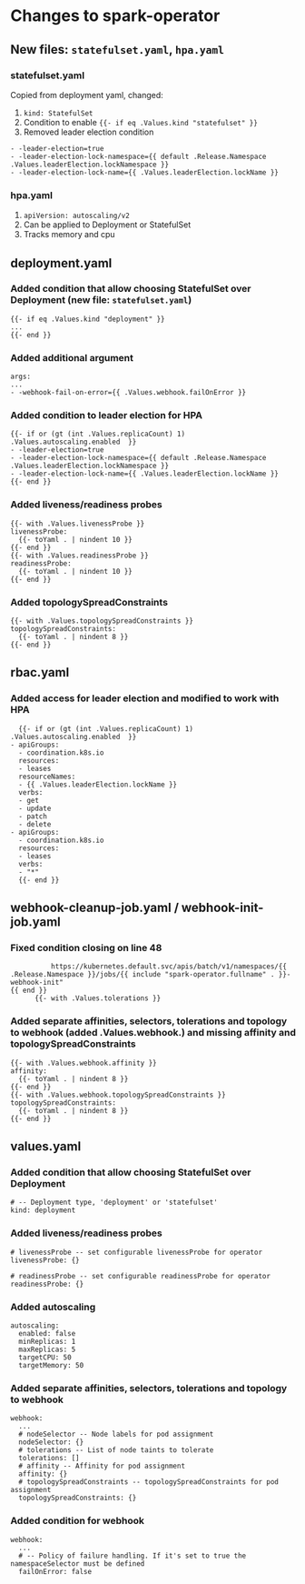 # Changes to spark-operator

## New files: `statefulset.yaml`, `hpa.yaml`

### statefulset.yaml

Copied from deployment yaml, changed:

1. `kind: StatefulSet`
2. Condition to enable `{{- if eq .Values.kind "statefulset" }}`
3. Removed leader election condition
```
- -leader-election=true
- -leader-election-lock-namespace={{ default .Release.Namespace .Values.leaderElection.lockNamespace }}
- -leader-election-lock-name={{ .Values.leaderElection.lockName }}
```

### hpa.yaml

1. `apiVersion: autoscaling/v2`
2. Can be applied to Deployment or StatefulSet
3. Tracks memory and cpu

## deployment.yaml

### Added condition that allow choosing StatefulSet over Deployment (new file: `statefulset.yaml`)
```
{{- if eq .Values.kind "deployment" }}
...
{{- end }}
```

### Added additional argument
```
args:
...
- -webhook-fail-on-error={{ .Values.webhook.failOnError }}
```

### Added condition to leader election for HPA
```
{{- if or (gt (int .Values.replicaCount) 1) .Values.autoscaling.enabled  }}
- -leader-election=true
- -leader-election-lock-namespace={{ default .Release.Namespace .Values.leaderElection.lockNamespace }}
- -leader-election-lock-name={{ .Values.leaderElection.lockName }}
{{- end }}
```

### Added liveness/readiness probes
```
{{- with .Values.livenessProbe }}
livenessProbe:
  {{- toYaml . | nindent 10 }}
{{- end }}
{{- with .Values.readinessProbe }}
readinessProbe:
  {{- toYaml . | nindent 10 }}
{{- end }}
```

### Added topologySpreadConstraints
```
{{- with .Values.topologySpreadConstraints }}
topologySpreadConstraints:
  {{- toYaml . | nindent 8 }}
{{- end }}
```

## rbac.yaml

### Added access for leader election and modified to work with HPA
```
  {{- if or (gt (int .Values.replicaCount) 1) .Values.autoscaling.enabled  }}
- apiGroups:
  - coordination.k8s.io
  resources:
  - leases
  resourceNames:
  - {{ .Values.leaderElection.lockName }}
  verbs:
  - get
  - update
  - patch
  - delete
- apiGroups:
  - coordination.k8s.io
  resources:
  - leases
  verbs:
  - "*"
  {{- end }}
```

## webhook-cleanup-job.yaml / webhook-init-job.yaml

### Fixed condition closing on line 48
```
          https://kubernetes.default.svc/apis/batch/v1/namespaces/{{ .Release.Namespace }}/jobs/{{ include "spark-operator.fullname" . }}-webhook-init"
{{ end }}
      {{- with .Values.tolerations }}
```

### Added separate affinities, selectors, tolerations and topology to webhook (added .Values.**webhook**.) and missing affinity and topologySpreadConstraints
```
{{- with .Values.webhook.affinity }}
affinity:
  {{- toYaml . | nindent 8 }}
{{- end }}
{{- with .Values.webhook.topologySpreadConstraints }}
topologySpreadConstraints:
  {{- toYaml . | nindent 8 }}
{{- end }}
```

## values.yaml

### Added condition that allow choosing StatefulSet over Deployment
```
# -- Deployment type, 'deployment' or 'statefulset'
kind: deployment
```

### Added liveness/readiness probes
```
# livenessProbe -- set configurable livenessProbe for operator
livenessProbe: {}

# readinessProbe -- set configurable readinessProbe for operator
readinessProbe: {}
```

### Added autoscaling
```
autoscaling:
  enabled: false
  minReplicas: 1
  maxReplicas: 5
  targetCPU: 50
  targetMemory: 50
```

### Added separate affinities, selectors, tolerations and topology to webhook
```
webhook:
  ...
  # nodeSelector -- Node labels for pod assignment
  nodeSelector: {}
  # tolerations -- List of node taints to tolerate
  tolerations: []
  # affinity -- Affinity for pod assignment
  affinity: {}
  # topologySpreadConstraints -- topologySpreadConstraints for pod assignment
  topologySpreadConstraints: {}
```

### Added condition for webhook
```
webhook:
  ...
  # -- Policy of failure handling. If it's set to true the namespaceSelector must be defined
  failOnError: false
```